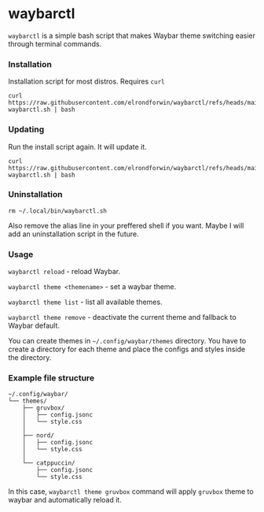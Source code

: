 # waybarctl

``waybarctl`` is a simple bash script that makes Waybar theme switching easier through terminal commands.

### Installation

Installation script for most distros. Requires ``curl``
```
curl https://raw.githubusercontent.com/elrondforwin/waybarctl/refs/heads/main/install-waybarctl.sh | bash
```

### Updating
Run the install script again. It will update it.
```
curl https://raw.githubusercontent.com/elrondforwin/waybarctl/refs/heads/main/install-waybarctl.sh | bash
```
### Uninstallation
```
rm ~/.local/bin/waybarctl.sh
```
Also remove the alias line in your preffered shell if you want. Maybe I will add an uninstallation script in the future.

### Usage

``waybarctl reload`` - reload Waybar.

``waybarctl theme <themename>`` - set a waybar theme.

``waybarctl theme list`` - list all available themes.

``waybarctl theme remove`` - deactivate the current theme and fallback to Waybar default.

You can create themes in ``~/.config/waybar/themes`` directory.
You have to create a directory for each theme and place the configs and styles inside the directory.

### Example file structure
```
~/.config/waybar/
└── themes/
    ├── gruvbox/
    │   ├── config.jsonc
    │   └── style.css
    │
    ├── nord/
    │   ├── config.jsonc
    │   └── style.css
    │
    └── catppuccin/
        ├── config.jsonc
        └── style.css
```
In this case, ``waybarctl theme gruvbox`` command will apply ``gruvbox`` theme to waybar and automatically reload it.
